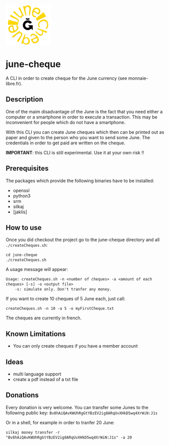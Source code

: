 ![June Cheque logo](https://github.com/paolomaria/june-cheque-app/raw/main/www/img/logo_144px.png)

# june-cheque

A CLI in order to create cheque for the June currency (see monnaie-libre.fr).

## Description

One of the maim disadvantage of the June is the fact that you need either a computer or a smartphone in order to execute a transaction. This may be inconvenient for people which do not have a smartphone.

With this CLI you can create June cheques which then can be printed out as paper and given to the person who you want to send some June. The credentials in order to get paid are written on the cheque.

**IMPORTANT**: this CLI is still experimental. Use it at your own risk !!

## Prerequisites

The packages which provide the following binaries have to be installed:

 - openssl
 - python3
 - srm
 - silkaj
 - [jaklis]
 
## How to use

Once you did checkout the project go to the june-cheque directory and all `./createCheques.sh`:
```
cd june-cheque
./createCheques.sh
```
A usage message will appear:
```
Usage: createCheques.sh -n <number of cheques> -a <amount of each cheques> [-s] -o <output file>
    -s: simulate only. Don't tranfer any money.
```

If you want to create 10 cheques of 5 June each, just call:
```
createCheques.sh -n 10 -a 5 -o myFirstCheque.txt
```

The cheques are currently in french.

## Known Limitations

 - You can only create cheques if you have a member account

## Ideas

 - multi language support
 - create a pdf instead of a txt file
 
 
## Donations

Every donation is very welcome. You can transfer some Junes to the following public key: `Bv8hAiQAvKWUhRgGtYBzEV2ig8ARqUvXHkD5wq4XrWiN:J1s`

Or in a shell, for example in order to tranfer 20 June:
```
silkaj money transfer -r "Bv8hAiQAvKWUhRgGtYBzEV2ig8ARqUvXHkD5wq4XrWiN:J1s" -a 20
```
